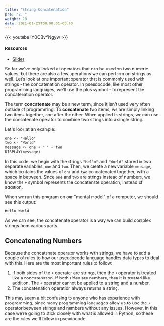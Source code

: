 ```yaml
---
title: "String Concatenation"
pre: "2. "
weight: 20
date: 2021-01-29T00:00:01-05:00
---
```


{{< youtube lY0CBvYNgyw >}}

#### Resources

* <a href="slides" target="_blank">Slides</a>

So far we've only looked at operators that can be used on two numeric values, but there are also a few operations we can perform on strings as well. Let's look at one important operator that is commonly used with strings - the concatenation operator. In pseudocode, like most other programming languages, we'll use the plus symbol `+` to represent the concatenation operator. 

The term **concatenate** may be a new term, since it isn't used very often outside of programming. To **concatenate** two items, we are simply linking two items together, one after the other. When applied to strings, we can use the concatenate operator to combine two strings into a single string.

Let's look at an example:

```tex
one <- "Hello"
two <- "World"
message <- one + " " + two
DISPLAY(message)
```

In this code, we begin with the strings `"Hello"` and `"World"` stored in two separate variables, `one` and `two`. Then, we create a new variable `message`, which contains the values of `one` and `two` concatenated together, with a space in between. Since `one` and `two` are strings instead of numbers, we know the `+` symbol represents the concatenate operation, instead of addition.

When we run this program on our "mental model" of a computer, we should see this output:

```tex
Hello World
```

As we can see, the concatenate operator is a way we can build complex strings from various parts.

## Concatenating Numbers

Because the concatenate operator works with strings, we have to add a couple of rules to how our pseudocode language handles data types to deal with this. Here are the most important rules to follow:

1. If both sides of the `+` operator are strings, then the `+` operator is treated like a concatenation. If both sides are numbers, then it is treated like addition. The `+` operator cannot be applied to a string and a number.
1. The concatenation operation always returns a string.

This may seem a bit confusing to anyone who has experience with programming, since many programming languages allow us to use the `+` operator between strings and numbers without any issues. However, in this case we're going to stick closely with what is allowed in Python, so these are the rules we'll follow in pseudocode.